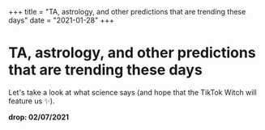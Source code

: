 +++
title = "TA, astrology, and other predictions that are trending these days"
date = "2021-01-28"
+++



# TA, astrology, and other predictions that are trending these days

Let's take a look at what science says (and hope that the TikTok Witch will feature us ✨).

**drop: 02/07/2021**